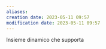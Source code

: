 ```yaml
---
aliases: 
creation date: 2023-05-11 09:57
modification date: 2023-05-11 09:57
---
```


Insieme dinamico che supporta 



